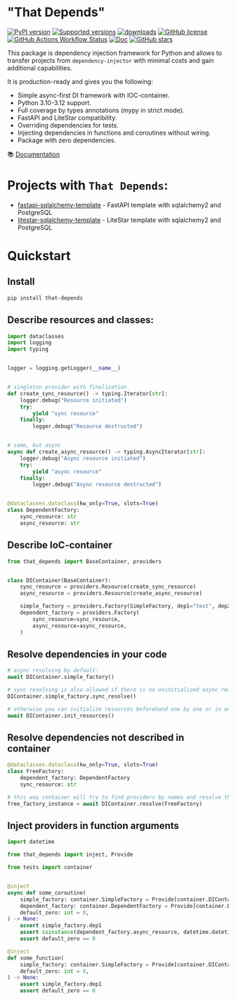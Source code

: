 "That Depends"
==
[![PyPI version](https://badge.fury.io/py/that-depends.svg)](https://pypi.python.org/pypi/that-depends)
[![Supported versions](https://img.shields.io/pypi/pyversions/that-depends.svg)](https://pypi.python.org/pypi/that-depends)
[![downloads](https://img.shields.io/pypi/dm/that-depends.svg)](https://pypistats.org/packages/that-depends)
[![GitHub license](https://img.shields.io/github/license/modern-python/that-depends)](https://github.com/modern-python/that-depends/blob/main/LICENSE)
[![GitHub Actions Workflow Status](https://img.shields.io/github/actions/workflow/status/modern-python/that-depends/python-package.yml)](https://github.com/modern-python/that-depends/actions)
[![Doc](https://readthedocs.org/projects/that-depends/badge/?version=latest&style=flat)](https://that-depends.readthedocs.io)
[![GitHub stars](https://img.shields.io/github/stars/modern-python/that-depends)](https://github.com/modern-python/that-depends/stargazers)

This package is dependency injection framework for Python and allows to transfer projects from `dependency-injector` with minimal costs and gain additional capabilities.

It is production-ready and gives you the following:
- Simple async-first DI framework with IOC-container.
- Python 3.10-3.12 support.
- Full coverage by types annotations (mypy in strict mode).
- FastAPI and LiteStar compatibility.
- Overriding dependencies for tests.
- Injecting dependencies in functions and coroutines without wiring.
- Package with zero dependencies.

📚 [Documentation](https://that-depends.readthedocs.io)

# Projects with `That Depends`:
- [fastapi-sqlalchemy-template](https://github.com/modern-python/fastapi-sqlalchemy-template) - FastAPI template with sqlalchemy2 and PostgreSQL
- [litestar-sqlalchemy-template](https://github.com/modern-python/litestar-sqlalchemy-template) - LiteStar template with sqlalchemy2 and PostgreSQL

# Quickstart
## Install
```bash
pip install that-depends
```

## Describe resources and classes:
```python
import dataclasses
import logging
import typing


logger = logging.getLogger(__name__)


# singleton provider with finalization
def create_sync_resource() -> typing.Iterator[str]:
    logger.debug("Resource initiated")
    try:
        yield "sync resource"
    finally:
        logger.debug("Resource destructed")


# same, but async
async def create_async_resource() -> typing.AsyncIterator[str]:
    logger.debug("Async resource initiated")
    try:
        yield "async resource"
    finally:
        logger.debug("Async resource destructed")


@dataclasses.dataclass(kw_only=True, slots=True)
class DependentFactory:
    sync_resource: str
    async_resource: str
```

## Describe IoC-container
```python
from that_depends import BaseContainer, providers


class DIContainer(BaseContainer):
    sync_resource = providers.Resource(create_sync_resource)
    async_resource = providers.Resource(create_async_resource)

    simple_factory = providers.Factory(SimpleFactory, dep1="text", dep2=123)
    dependent_factory = providers.Factory(
        sync_resource=sync_resource,
        async_resource=async_resource,
    )
```

## Resolve dependencies in your code
```python
# async resolving by default:
await DIContainer.simple_factory()

# sync resolving is also allowed if there is no uninitialized async resources in dependencies
DIContainer.simple_factory.sync_resolve()

# otherwise you can initialize resources beforehand one by one or in one call:
await DIContainer.init_resources()
```

## Resolve dependencies not described in container
```python
@dataclasses.dataclass(kw_only=True, slots=True)
class FreeFactory:
    dependent_factory: DependentFactory
    sync_resource: str

# this way container will try to find providers by names and resolve them to build FreeFactory instance
free_factory_instance = await DIContainer.resolve(FreeFactory)
```

## Inject providers in function arguments
```python
import datetime

from that_depends import inject, Provide

from tests import container


@inject
async def some_coroutine(
    simple_factory: container.SimpleFactory = Provide[container.DIContainer.simple_factory],
    dependent_factory: container.DependentFactory = Provide[container.DIContainer.dependent_factory],
    default_zero: int = 0,
) -> None:
    assert simple_factory.dep1
    assert isinstance(dependent_factory.async_resource, datetime.datetime)
    assert default_zero == 0

@inject
def some_function(
    simple_factory: container.SimpleFactory = Provide[container.DIContainer.simple_factory],
    default_zero: int = 0,
) -> None:
    assert simple_factory.dep1
    assert default_zero == 0
```
